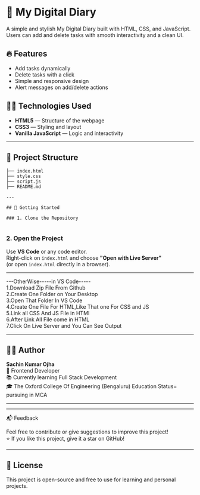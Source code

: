 # 📝 My Digital Diary

A simple and stylish My Digital Diary built with HTML, CSS, and JavaScript.  
Users can add and delete tasks with smooth interactivity and a clean UI.

## 🔥 Features

- Add tasks dynamically
- Delete tasks with a click
- Simple and responsive design
- Alert messages on add/delete actions

## 🧑‍💻 Technologies Used

- **HTML5** — Structure of the webpage
- **CSS3** — Styling and layout
- **Vanilla JavaScript** — Logic and interactivity

---

## 📂 Project Structure

```plaintext
├── index.html 
├── style.css
├── script.js        
├── README.md 

---

## 🚀 Getting Started

### 1. Clone the Repository


```

### 2. Open the Project

Use **VS Code** or any code editor.  
Right-click on `index.html` and choose **"Open with Live Server"**  
(or open `index.html` directly in a browser).

---
---OtherWise-----in VS Code-----
<br>
1.Download Zip File From Github
<br>
2.Create One Folder on Your Desktop
<br>
3.Open That Folder In VS Code
<br>
4.Create One File For HTML,Like That one For CSS and JS
<br>
5.Link all CSS And JS File in HTMl
<br>
6.After Link All File come in HTML
<br>
7.Click On Live Server and You Can See Output
<br>

---

## 🙋‍♂️ Author

**Sachin Kumar Ojha**  
💼 Frontend Developer  
📚 Currently learning Full Stack Development  
🎓 The Oxford College Of Engineering (Bengaluru) 
 Education Status= pursuing in MCA

---

****
📬 Feedback

Feel free to contribute or give suggestions to improve this project!
<br>
⭐ If you like this project, give it a star on GitHub!

---


## 📄 License

This project is open-source and free to use for learning and personal projects.

